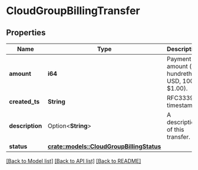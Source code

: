 # CloudGroupBillingTransfer

## Properties

Name | Type | Description | Notes
------------ | ------------- | ------------- | -------------
**amount** | **i64** | Payment amount (in hundreths USD, 100 = $1.00). | 
**created_ts** | **String** | RFC3339 timestamp. | 
**description** | Option<**String**> | A description of this transfer. | [optional]
**status** | [**crate::models::CloudGroupBillingStatus**](CloudGroupBillingStatus.md) |  | 

[[Back to Model list]](../README.md#documentation-for-models) [[Back to API list]](../README.md#documentation-for-api-endpoints) [[Back to README]](../README.md)



